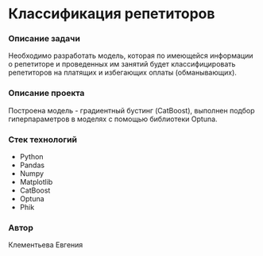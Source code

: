 # Классификация репетиторов


### Описание задачи

 Необходимо разработать модель, которая по имеющейся информации о репетиторе и проведенных им занятий будет классифицировать репетиторов на платящих и избегающих оплаты (обманывающих). 


### Описание проекта

Построена модель - градиентный бустинг (CatBoost), выполнен подбор гиперпараметров в моделях с помощью библиотеки Optuna.


### Стек технологий

- Python
- Pandas
- Numpy
- Matplotlib
- CatBoost
- Optuna
- Phik


### Автор

Клементьева Евгения
